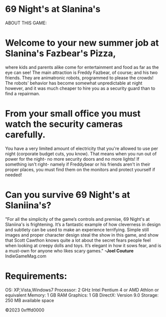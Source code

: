 # 69 Night's at Slanina's

 ABOUT THIS GAME:

# Welcome to your new summer job at Slanina's Fazbear's Pizza, 
where kids and parents alike come for entertainment and food as far as the eye can see! The main attraction is Freddy Fazbear, of course; and his two friends. They are animatronic robots, programmed to please the crowds! The robots' behavior has become somewhat unpredictable at night however, and it was much cheaper to hire you as a security guard than to find a repairman.



# From your small office you must watch the security cameras carefully.
You have a very limited amount of electricity that you're allowed to use per night (corporate budget cuts, you know). That means when you run out of power for the night- no more security doors and no more lights! If something isn't right- namely if Freddybear or his friends aren't in their proper places, you must find them on the monitors and protect yourself if needed!

# Can you survive 69 Night's at Slaniina's?

"For all the simplicity of the game’s controls and premise, 69 Night's at Slaniina's is frightening. It’s a fantastic example of how cleverness in design and subtlety can be used to make an experience terrifying. Simple still images and proper character design steal the show in this game, and show that Scott Cawthon knows quite a lot about the secret fears people feel when looking at creepy dolls and toys. It’s elegant in how it sows fear, and is a must-own for anyone who likes scary games." **-Joel Couture** IndieGameMag.com

# Requirements:

OS: XP,Vista,Windows7
Processor: 2 GHz Intel Pentium 4 or AMD Athlon or equivalent
Memory: 1 GB RAM
Graphics: 1 GB
DirectX: Version 9.0
Storage: 250 MB available space


©2023 0xfffd0000
